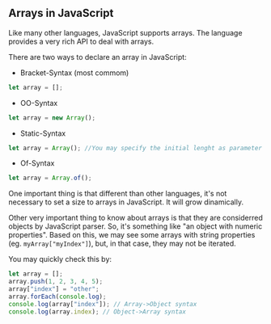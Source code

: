 ## Arrays in JavaScript

Like many other languages, JavaScript supports arrays. The language provides a very rich API to deal with arrays.

There are two ways to declare an array in JavaScript:

- Bracket-Syntax (most commom)
```javascript
let array = [];
```

- OO-Syntax
```javascript
let array = new Array();
```

- Static-Syntax
```javascript
let array = Array(); //You may specify the initial lenght as parameter to Array()
```

- Of-Syntax
```javascript
let array = Array.of();
```


One important thing is that different than other languages, it's not necessary to set a size to arrays in JavaScript. It will grow dinamically.

Other very important thing to know about arrays is that they are considerred objects by JavaScript parser. So, it's something like "an object with numeric properties". Based on this, we may see some arrays with string properties (eg. ```myArray["myIndex"]```), but, in that case, they may not be iterated.

You may quickly check this by:

```javascript
let array = [];
array.push(1, 2, 3, 4, 5);
array["index"] = "other";
array.forEach(console.log);
console.log(array["index"]); // Array->Object syntax
console.log(array.index); // Object->Array syntax
```
